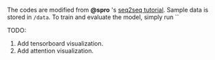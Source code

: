 The codes are modified from **@spro** 's [seq2seq tutorial](https://github.com/spro/practical-pytorch/blob/master/seq2seq-translation/seq2seq-translation.ipynb). Sample data is stored in `/data`. To train and evaluate the model, simply run ``

TODO: 
1. Add tensorboard visualization.
1. Add attention visualization.